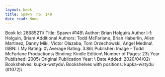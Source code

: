 ```yaml
---
layout: book
title: Spawn  no. 148
date_read: None
---
```


Book Id: 28685211\ 
Title: Spawn #148\ 
Author: Brian Holguin\ 
Author l-f: Holguin, Brian\ 
Additional Authors: Todd McFarlane, Brian Haberlin, Allen Martinez, Danny Miki, Victor Olazaba, Tom Orzechowski, Angel  Medina\ 
ISBN: \ 
My Rating: 0\ 
Average Rating: 3.86\ 
Publisher: Image - Todd McFarlane Productions\ 
Binding: Kindle Edition\ 
Number of Pages: 23\ 
Year Published: 2005\ 
Original Publication Year: \ 
Date Added: 2020/04/02\ 
Bookshelves: kupka-wstydu\ 
Bookshelves with positions: kupka-wstydu (#1072)\ 


